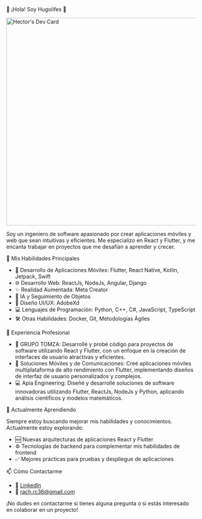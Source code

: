 👋 ¡Hola! Soy Hugolifes 👋

<a href="https://app.daily.dev/hugolifes"><img src="https://api.daily.dev/devcards/v2/6GyjbWgEarQSTRsAQoN4P.png?type=wide&r=165" width="552" alt="Hector's Dev Card"/></a>

Soy un ingeniero de software apasionado por crear aplicaciones móviles y web que sean intuitivas y eficientes. Me especializo en React y Flutter, y me encanta trabajar en proyectos que me desafían a aprender y crecer.

🚀 Mis Habilidades Principales

* 📱 Desarrollo de Aplicaciones Móviles: Flutter, React Native, Kotlin, Jetpack, Swift
* 🌐 Desarrollo Web: ReactJs, NodeJs, Angular, Django
* ✨ Realidad Aumentada: Meta Creator
* 🤖 IA y Seguimiento de Objetos
* 🎨 Diseño UI/UX: AdobeXd
* 💻 Lenguajes de Programación: Python, C++, C#, JavaScript, TypeScript
* 🛠️ Otras Habilidades: Docker, Git, Metodologías Ágiles

💼 Experiencia Profesional

* 🏢 GRUPO TOMZA: Desarrollé y probé código para proyectos de software utilizando React y Flutter, con un enfoque en la creación de interfaces de usuario atractivas y eficientes.
* 📱 Soluciones Móviles y de Comunicaciones: Creé aplicaciones móviles multiplataforma de alto rendimiento con Flutter, implementando diseños de interfaz de usuario personalizados y complejos.
* 💻 Apia Engineering: Diseñé y desarrollé soluciones de software innovadoras utilizando Flutter, ReactJs, NodeJs y Python, aplicando análisis científicos y modelos matemáticos.

🌱 Actualmente Aprendiendo

Siempre estoy buscando mejorar mis habilidades y conocimientos. Actualmente estoy explorando:

* 🆕 Nuevas arquitecturas de aplicaciones React y Flutter
* ⚙️ Tecnologías de backend para complementar mis habilidades de frontend
* ✅ Mejores prácticas para pruebas y despliegue de aplicaciones

📫 Cómo Contactarme

* 🔗 [LinkedIn](https://www.linkedin.com/in/hugolifes/)
* 📧 rach.rc36@gmail.com 

¡No dudes en contactarme si tienes alguna pregunta o si estás interesado en colaborar en un proyecto!


